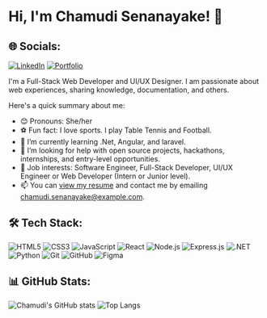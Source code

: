 # Hi, I'm Chamudi Senanayake! 👋

## 🌐 Socials:
[![LinkedIn](https://img.shields.io/badge/-LinkedIn-blue?style=flat-square&logo=linkedin&logoColor=white&link=https://www.linkedin.com/in/chamudi-senanayake)](https://www.linkedin.com/in/chamudi-senanayake)
[![Portfolio](https://img.shields.io/badge/-Portfolio-blueviolet?style=flat-square&logo=google-chrome&logoColor=white&link=https://chamudisenanayake.com)](https://precious-kitsune-f26d21.netlify.app/)

I'm a Full-Stack Web Developer and UI/UX Designer. I am passionate about web experiences, sharing knowledge, documentation, and others.

Here's a quick summary about me:

- 😊 Pronouns: She/her
- ⚽ Fun fact: I love sports. I play Table Tennis and Football.
- 🌱 I’m currently learning .Net, Angular, and laravel.
- 🤝 I’m looking for help with open source projects, hackathons, internships, and entry-level opportunities.
- 💼 Job interests: Software Engineer, Full-Stack Developer, UI/UX Engineer or Web Developer (Intern or Junior level).
- 📫 You can [view my resume](https://chamudisenanayake.com) and contact me by emailing chamudi.senanayake@example.com.

## 🛠️ Tech Stack:
![HTML5](https://img.shields.io/badge/-HTML5-333?style=flat-square&logo=html5)
![CSS3](https://img.shields.io/badge/-CSS3-333?style=flat-square&logo=css3&logoColor=1572B6)
![JavaScript](https://img.shields.io/badge/-JavaScript-333?style=flat-square&logo=javascript)
![React](https://img.shields.io/badge/-React-333?style=flat-square&logo=react)
![Node.js](https://img.shields.io/badge/-Node.js-333?style=flat-square&logo=node.js)
![Express.js](https://img.shields.io/badge/-Express.js-333?style=flat-square&logo=express)
![.NET](https://img.shields.io/badge/-.NET-333?style=flat-square&logo=dotnet)
![Python](https://img.shields.io/badge/-Python-333?style=flat-square&logo=python)
![Git](https://img.shields.io/badge/-Git-333?style=flat-square&logo=git)
![GitHub](https://img.shields.io/badge/-GitHub-333?style=flat-square&logo=github)
![Figma](https://img.shields.io/badge/-Figma-333?style=flat-square&logo=figma)

## 📊 GitHub Stats:
![Chamudi's GitHub stats](https://github-readme-stats.vercel.app/api?username=Ruma1013&show_icons=true&theme=radical)
![Top Langs](https://github-readme-stats.vercel.app/api/top-langs/?username=Ruma1013&layout=compact&theme=radical)

